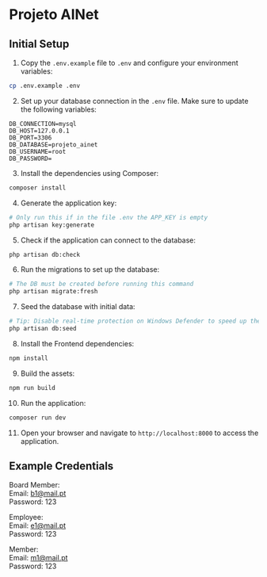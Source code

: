 # Projeto AINet

## Initial Setup


1. Copy the `.env.example` file to `.env` and configure your environment variables:
```bash
cp .env.example .env
```

2. Set up your database connection in the `.env` file. Make sure to update the following variables:
```env
DB_CONNECTION=mysql
DB_HOST=127.0.0.1
DB_PORT=3306
DB_DATABASE=projeto_ainet
DB_USERNAME=root
DB_PASSWORD=
```

3. Install the dependencies using Composer:
```bash
composer install
```

4. Generate the application key:
```bash
# Only run this if in the file .env the APP_KEY is empty
php artisan key:generate
```
5. Check if the application can connect to the database:
```bash
php artisan db:check
```

6. Run the migrations to set up the database:
```bash
# The DB must be created before running this command
php artisan migrate:fresh
```

7. Seed the database with initial data:
```bash
# Tip: Disable real-time protection on Windows Defender to speed up the process
php artisan db:seed
```

8. Install the Frontend dependencies:
```bash
npm install
```

9. Build the assets:
```bash
npm run build
```

10. Run the application:
```bash
composer run dev
```

11. Open your browser and navigate to `http://localhost:8000` to access the application.

## Example Credentials

Board Member:\
Email: b1@mail.pt\
Password: 123

Employee:\
Email: e1@mail.pt\
Password: 123

Member:\
Email: m1@mail.pt\
Password: 123
